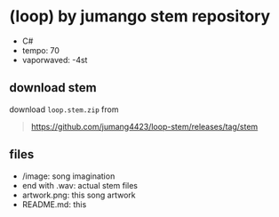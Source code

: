 # (loop) by jumango stem repository

- C#
- tempo: 70
- vaporwaved: -4st

## download stem

download `loop.stem.zip` from

> https://github.com/jumang4423/loop-stem/releases/tag/stem

## files

- /image: song imagination
- end with .wav: actual stem files
- artwork.png: this song artwork
- README.md: this
